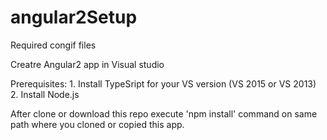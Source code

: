# angular2Setup
Required congif files

Creatre Angular2 app in Visual studio

Prerequisites: 1. Install TypeSript for your VS version (VS 2015 or VS 2013)
               2. Install Node.js
               
After clone or download this repo execute 'npm install' command on same path where you cloned or copied this app.
